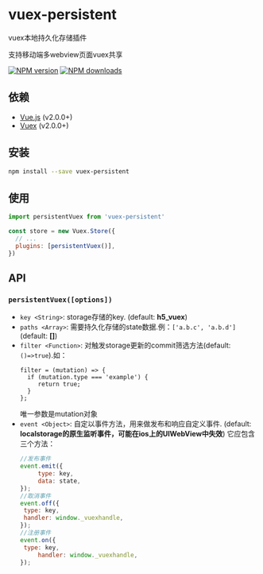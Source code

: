 # vuex-persistent
vuex本地持久化存储插件

支持移动端多webview页面vuex共享

[![NPM version](https://img.shields.io/npm/v/vuex-persistent.svg)](https://www.npmjs.com/package/vuex-persistent)
[![NPM downloads](https://img.shields.io/npm/dm/vuex-persistent.svg)](https://www.npmjs.com/package/vuex-persistent)

## 依赖

- [Vue.js](https://vuejs.org) (v2.0.0+)
- [Vuex](http://vuex.vuejs.org) (v2.0.0+)

## 安装

```bash
npm install --save vuex-persistent
```

## 使用

```js
import persistentVuex from 'vuex-persistent'

const store = new Vuex.Store({
  // ...
  plugins: [persistentVuex()],
})
```

## API
### `persistentVuex([options])`

- `key <String>`: storage存储的key. (default: **h5_vuex**)
- `paths <Array>`: 需要持久化存储的state数据.例：`['a.b.c', 'a.b.d']` (default: **[]**)
- `filter <Function>`: 对触发storage更新的commit筛选方法(default: `()=>true`).如：
   ```
   filter = (mutation) => {
     if (mutation.type === 'example') {
        return true;
     }
   };
   ```
   唯一参数是mutation对象
- `event <Object>`: 自定以事件方法，用来做发布和响应自定义事件. (default: **localstorage的原生监听事件，可能在ios上的UIWebView中失效**)
   它应包含三个方法：
   ```javascript
   //发布事件
   event.emit({
        type: key,
        data: state,
   });
   //取消事件
   event.off({
	type: key,
	handler: window._vuexhandle,
   });
   //注册事件
   event.on({
	type: key,
        handler: window._vuexhandle,
   });
   ```
